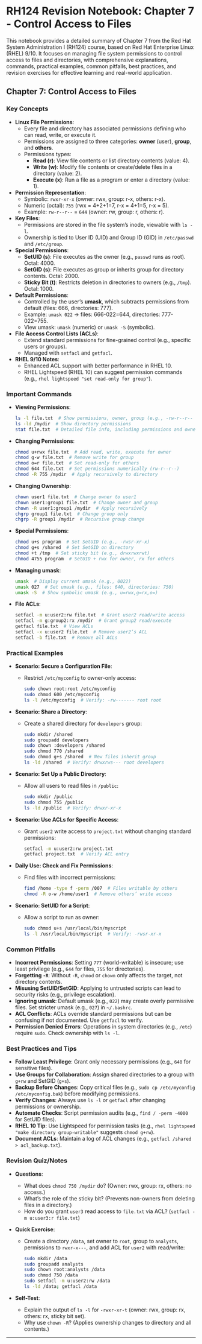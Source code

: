 # RH124 Revision Notebook: Chapter 7 - Control Access to Files

This notebook provides a detailed summary of Chapter 7 from the Red Hat System Administration I (RH124) course, based on Red Hat Enterprise Linux (RHEL) 9/10. It focuses on managing file system permissions to control access to files and directories, with comprehensive explanations, commands, practical examples, common pitfalls, best practices, and revision exercises for effective learning and real-world application.

## Chapter 7: Control Access to Files

### Key Concepts

- **Linux File Permissions**:
  - Every file and directory has associated permissions defining who can read, write, or execute it.
  - Permissions are assigned to three categories: **owner** (user), **group**, and **others**.
  - Permissions types:
    - **Read (r)**: View file contents or list directory contents (value: 4).
    - **Write (w)**: Modify file contents or create/delete files in a directory (value: 2).
    - **Execute (x)**: Run a file as a program or enter a directory (value: 1).
- **Permission Representation**:
  - Symbolic: `rwxr-xr-x` (owner: rwx, group: r-x, others: r-x).
  - Numeric (octal): `755` (rwx = 4+2+1=7, r-x = 4+1=5, r-x = 5).
  - Example: `rw-r--r--` = `644` (owner: rw, group: r, others: r).
- **Key Files**:
  - Permissions are stored in the file system’s inode, viewable with `ls -l`.
  - Ownership is tied to User ID (UID) and Group ID (GID) in `/etc/passwd` and `/etc/group`.
- **Special Permissions**:
  - **SetUID (s)**: File executes as the owner (e.g., `passwd` runs as root). Octal: 4000.
  - **SetGID (s)**: File executes as group or inherits group for directory contents. Octal: 2000.
  - **Sticky Bit (t)**: Restricts deletion in directories to owners (e.g., `/tmp`). Octal: 1000.
- **Default Permissions**:
  - Controlled by the user’s **umask**, which subtracts permissions from default (files: 666, directories: 777).
  - Example: `umask 022` → files: 666-022=644, directories: 777-022=755.
  - View umask: `umask` (numeric) or `umask -S` (symbolic).
- **File Access Control Lists (ACLs)**:
  - Extend standard permissions for fine-grained control (e.g., specific users or groups).
  - Managed with `setfacl` and `getfacl`.
- **RHEL 9/10 Notes**:
  - Enhanced ACL support with better performance in RHEL 10.
  - RHEL Lightspeed (RHEL 10) can suggest permission commands (e.g., `rhel lightspeed "set read-only for group"`).

### Important Commands

- **Viewing Permissions**:

  ```bash
  ls -l file.txt  # Show permissions, owner, group (e.g., -rw-r--r-- user1 group1)
  ls -ld /mydir  # Show directory permissions
  stat file.txt  # Detailed file info, including permissions and ownership
  ```
  
- **Changing Permissions**:

  ```bash
  chmod u+rwx file.txt  # Add read, write, execute for owner
  chmod g-w file.txt  # Remove write for group
  chmod o=r file.txt  # Set read-only for others
  chmod 644 file.txt  # Set permissions numerically (rw-r--r--)
  chmod -R 755 /mydir  # Apply recursively to directory
  ```

- **Changing Ownership**:

  ```bash
  chown user1 file.txt  # Change owner to user1
  chown user1:group1 file.txt  # Change owner and group
  chown -R user1:group1 /mydir  # Apply recursively
  chgrp group1 file.txt  # Change group only
  chgrp -R group1 /mydir  # Recursive group change
  ```

- **Special Permissions**:

  ```bash
  chmod u+s program  # Set SetUID (e.g., -rwsr-xr-x)
  chmod g+s /shared  # Set SetGID on directory
  chmod +t /tmp  # Set sticky bit (e.g., drwxrwxrwt)
  chmod 4755 program  # SetUID + rwx for owner, rx for others
  ```

- **Managing umask**:

  ```bash
  umask  # Display current umask (e.g., 0022)
  umask 027  # Set umask (e.g., files: 640, directories: 750)
  umask -S  # Show symbolic umask (e.g., u=rwx,g=rx,o=)
  ```

- **File ACLs**:

  ```bash
  setfacl -m u:user2:rw file.txt  # Grant user2 read/write access
  setfacl -m g:group2:rx /mydir  # Grant group2 read/execute
  getfacl file.txt  # View ACLs
  setfacl -x u:user2 file.txt  # Remove user2’s ACL
  setfacl -b file.txt  # Remove all ACLs
  ```

### Practical Examples

- **Scenario: Secure a Configuration File**:
  - Restrict `/etc/myconfig` to owner-only access:

    ```bash
    sudo chown root:root /etc/myconfig
    sudo chmod 600 /etc/myconfig
    ls -l /etc/myconfig  # Verify: -rw------- root root
    ```

- **Scenario: Share a Directory**:
  - Create a shared directory for `developers` group:

    ```bash
    sudo mkdir /shared
    sudo groupadd developers
    sudo chown :developers /shared
    sudo chmod 770 /shared
    sudo chmod g+s /shared  # New files inherit group
    ls -ld /shared  # Verify: drwxrws--- root developers
    ```

- **Scenario: Set Up a Public Directory**:
  - Allow all users to read files in `/public`:

    ```bash
    sudo mkdir /public
    sudo chmod 755 /public
    ls -ld /public  # Verify: drwxr-xr-x
    ```

- **Scenario: Use ACLs for Specific Access**:
  - Grant `user2` write access to `project.txt` without changing standard permissions:

    ```bash
    setfacl -m u:user2:rw project.txt
    getfacl project.txt  # Verify ACL entry
    ```

- **Daily Use: Check and Fix Permissions**:

  - Find files with incorrect permissions:

    ```bash
    find /home -type f -perm /007  # Files writable by others
    chmod -R o-w /home/user1  # Remove others’ write access
    ```

- **Scenario: SetUID for a Script**:
  - Allow a script to run as owner:

    ```bash
    sudo chmod u+s /usr/local/bin/myscript
    ls -l /usr/local/bin/myscript  # Verify: -rwsr-xr-x
    ```

### Common Pitfalls

- **Incorrect Permissions**: Setting `777` (world-writable) is insecure; use least privilege (e.g., `644` for files, `755` for directories).
- **Forgetting `-R`**: Without `-R`, `chmod` or `chown` only affects the target, not directory contents.
- **Misusing SetUID/SetGID**: Applying to untrusted scripts can lead to security risks (e.g., privilege escalation).
- **Ignoring umask**: Default umask (e.g., `022`) may create overly permissive files. Set stricter umask (e.g., `027`) in `~/.bashrc`.
- **ACL Conflicts**: ACLs override standard permissions but can be confusing if not documented. Use `getfacl` to verify.
- **Permission Denied Errors**: Operations in system directories (e.g., `/etc`) require `sudo`. Check ownership with `ls -l`.

### Best Practices and Tips

- **Follow Least Privilege**: Grant only necessary permissions (e.g., `640` for sensitive files).
- **Use Groups for Collaboration**: Assign shared directories to a group with `g+rw` and SetGID (`g+s`).
- **Backup Before Changes**: Copy critical files (e.g., `sudo cp /etc/myconfig /etc/myconfig.bak`) before modifying permissions.
- **Verify Changes**: Always use `ls -l` or `getfacl` after changing permissions or ownership.
- **Automate Checks**: Script permission audits (e.g., `find / -perm -4000` for SetUID files).
- **RHEL 10 Tip**: Use Lightspeed for permission tasks (e.g., `rhel lightspeed "make directory group-writable"` suggests `chmod g+rw`).
- **Document ACLs**: Maintain a log of ACL changes (e.g., `getfacl /shared > acl_backup.txt`).

### Revision Quiz/Notes

- **Questions**:
  - What does `chmod 750 /mydir` do? (Owner: rwx, group: rx, others: no access.)
  - What’s the role of the sticky bit? (Prevents non-owners from deleting files in a directory.)
  - How do you grant `user3` read access to `file.txt` via ACL? (`setfacl -m u:user3:r file.txt`)
- **Quick Exercise**:
  - Create a directory `/data`, set owner to `root`, group to `analysts`, permissions to `rwxr-x---`, and add ACL for `user2` with read/write:

    ```bash
    sudo mkdir /data
    sudo groupadd analysts
    sudo chown root:analysts /data
    sudo chmod 750 /data
    sudo setfacl -m u:user2:rw /data
    ls -ld /data; getfacl /data
    ```

- **Self-Test**:
  - Explain the output of `ls -l` for `-rwxr-xr-t` (owner: rwx, group: rx, others: rx, sticky bit set).
  - Why use `chown -R`? (Applies ownership changes to directory and all contents.)

---
